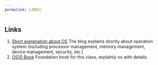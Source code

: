 ```yaml
---
permalink: LINKS/
---
```


## Links

1. [Short explanation about OS](https://www.codecademy.com/resources/blog/operating-system/) The blog explains shortly about operation system (including processor management, memory management, device management, security, etc.)
2. [OS10 Book](https://www.os-book.com/OS10/) Foundation book for this class, explainly os with details.